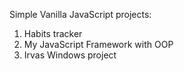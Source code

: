 Simple Vanilla JavaScript projects:

1. Habits tracker
2. My JavaScript Framework with OOP
3. Irvas Windows project
